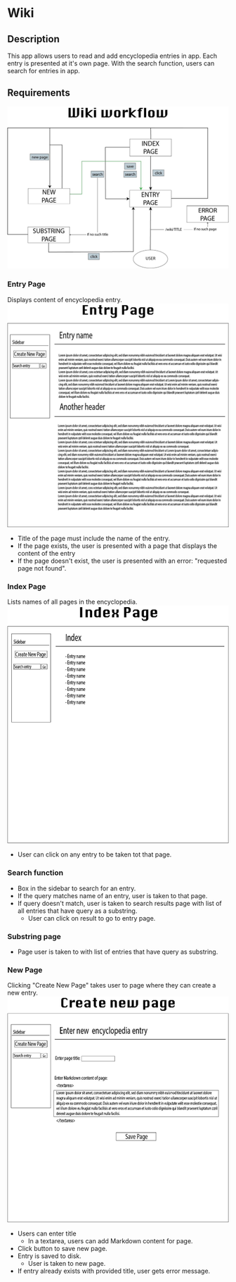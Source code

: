 # Wiki

## Description
This app allows users to read and add encyclopedia entries in app. Each entry is presented at it's own page. With the search function, users can search for entries in app.

## Requirements
![Workflow sketch](/wiki_images/workflow.jpg)

### Entry Page
Displays content of encyclopedia entry.
![Entry Page sketch](/wiki_images/entry_page.jpg)
- Title of the page must include the name of the entry.
- If the page exists, the user is presented with a page that displays the content of the entry
- If the page doesn't exist, the user is presented with an error: "requested page not found".

### Index Page
Lists names of all pages in the encyclopedia.
![Index Page sketch](/wiki_images/index_page.jpg)
- User can click on any entry to be taken tot that page.

### Search function
- Box in the sidebar to search for an entry.
- If the query matches name of an entry, user is taken to that page.
- If query doesn't match, user is taken to search results page with list of all entries that have query as a substring.
    - User can click on result to go to entry page.

### Substring page
- Page user is taken to with list of entries that have
query as substring.

### New Page
Clicking "Create New Page" takes user to page where they can create a new entry.
![New Page sketch](/wiki_images/create_new_page.jpg)
- Users can enter title
    - In a textarea, users can add Markdown content for page.
- Click button to save new page.
- Entry is saved to disk.
    - User is taken to new page.
- If entry already exists with provided title, user gets error message.
